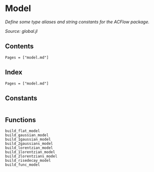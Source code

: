 # Model

*Define some type aliases and string constants for the ACFlow package.*

*Source: global.jl*

## Contents

```@contents
Pages = ["model.md"]
```

## Index

```@index
Pages = ["model.md"]
```

## Constants

```@docs

```

## Functions

```@docs
build_flat_model
build_gaussian_model
build_1gaussian_model
build_2gaussians_model
build_lorentzian_model
build_1lorentzian_model
build_2lorentzians_model
build_risedecay_model
build_func_model
```
